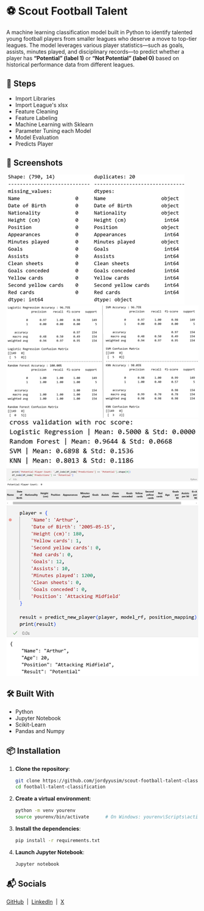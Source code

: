 # ⚽ Scout Football Talent

A machine learning classification model built in Python to identify talented young football players from smaller leagues who deserve a move to top-tier leagues. The model leverages various player statistics—such as goals, assists, minutes played, and disciplinary records—to predict whether a player has **“Potential” (label 1)** or **“Not Potential” (label 0)** based on historical performance data from different leagues.

## 🌟 Steps

- Import Libraries
- Import League's xlsx
- Feature Cleaning
- Feature Labeling
- Machine Learning with Sklearn
- Parameter Tuning each Model
- Model Evaluation
- Predicts Player

## 📸 Screenshots

![1](football-talent-classification/screenshots/info.png)
![2](football-talent-classification/screenshots/report.png)
![3](football-talent-classification/screenshots/crossval.png)
![4](football-talent-classification/screenshots/result_indo_league.png)
![5](football-talent-classification/screenshots/result_single_player.png)

## 🛠️ Built With

- Python
- Jupyter Notebook
- Scikit-Learn
- Pandas and Numpy

## 📦 Installation

1. **Clone the repository**:

    ```bash
    git clone https://github.com/jordyyusim/scout-football-talent-classification.git
    cd football-talent-classification 
    ```

2. **Create a virtual environment**:

    ```bash
    python -m venv yourenv
    source yourenv/bin/activate      # On Windows: yourenv\Scripts\activate
    ```

3. **Install the dependencies**:

    ```bash
    pip install -r requirements.txt
    ```

4.  **Launch Jupyter Notebook**:

    ```bash
    Jupyter notebook
    ```   

## 📬 Socials

[GitHub](https://github.com/jordyyusim) &nbsp;|&nbsp;
[LinkedIn](https://linkedin.com/in/jordyyusim) &nbsp;|&nbsp;
[X](https://x.com/jordyyusim)
